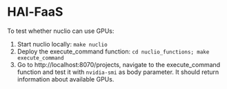 # HAl-FaaS

To test whether nuclio can use GPUs:

1. Start nuclio locally: `make nuclio`
2. Deploy the execute_command function: `cd nuclio_functions; make execute_command`
3. Go to http://localhost:8070/projects, navigate to the execute_command function and test it with `nvidia-smi` as body parameter.
It should return information about available GPUs.
